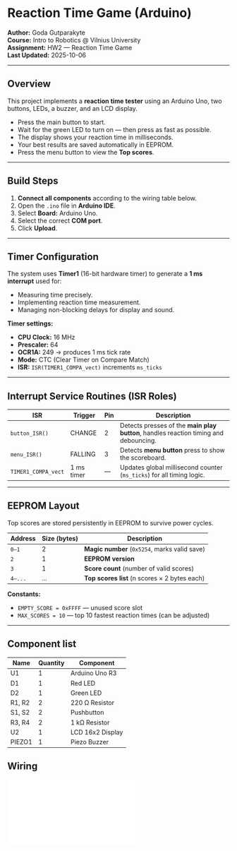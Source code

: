 # Reaction Time Game (Arduino)

**Author:** Goda Gutparakyte  
**Course:** Intro to Robotics @ Vilnius University  
**Assignment:** HW2 — Reaction Time Game  
**Last Updated:** 2025-10-06  

---

## Overview
This project implements a **reaction time tester** using an Arduino Uno, two buttons, LEDs, a buzzer, and an LCD display.  

- Press the main button to start.  
- Wait for the green LED to turn on — then press as fast as possible.
- The display shows your reaction time in milliseconds.  
- Your best results are saved automatically in EEPROM.  
- Press the menu button to view the **Top scores**.  

---

## Build Steps
1. **Connect all components** according to the wiring table below.  
2. Open the `.ino` file in **Arduino IDE**.  
3. Select **Board:** Arduino Uno.  
4. Select the correct **COM port**.  
5. Click **Upload**.  
---

## Timer Configuration
The system uses **Timer1** (16-bit hardware timer) to generate a **1 ms interrupt** used for:
- Measuring time precisely.
- Implementing reaction time measurement.
- Managing non-blocking delays for display and sound.

**Timer settings:**
- **CPU Clock:** 16 MHz  
- **Prescaler:** 64  
- **OCR1A:** 249 → produces 1 ms tick rate  
- **Mode:** CTC (Clear Timer on Compare Match)  
- **ISR:** `ISR(TIMER1_COMPA_vect)` increments `ms_ticks`  

---

## Interrupt Service Routines (ISR Roles)

| ISR | Trigger | Pin | Description |
|------|----------|------|-------------|
| `button_ISR()` | CHANGE | 2 | Detects presses of the **main play button**, handles reaction timing and debouncing. |
| `menu_ISR()` | FALLING | 3 | Detects **menu button** press to show the scoreboard. |
| `TIMER1_COMPA_vect` | 1 ms timer | — | Updates global millisecond counter (`ms_ticks`) for all timing logic. |

---

##  EEPROM Layout
Top scores are stored persistently in EEPROM to survive power cycles.  

| Address | Size (bytes) | Description |
|----------|---------------|-------------|
| `0–1` | 2 | **Magic number** (`0x5254`, marks valid save) |
| `2` | 1 | **EEPROM version** |
| `3` | 1 | **Score count** (number of valid scores) |
| `4–...` | ... | **Top scores list** (n scores × 2 bytes each) |

**Constants:**
- `EMPTY_SCORE = 0xFFFF` — unused score slot  
- `MAX_SCORES = 10` — top 10 fastest reaction times  (can be adjusted) 

---
## Component list
| Name | Quantity | Component |
|------|-----------|------------|
| U1 | 1 | Arduino Uno R3 |
| D1 | 1 | Red LED |
| D2 | 1 | Green LED |
| R1, R2 | 2 | 220 Ω Resistor |
| S1, S2 | 2 | Pushbutton |
| R3, R4 | 2 | 1 kΩ Resistor |
| U2 | 1 | LCD 16x2 Display |
| PIEZO1 | 1 | Piezo Buzzer |

##  Wiring

![Wiring schematic](wiring_schematic.pdf)



 
